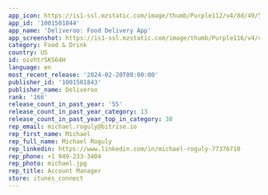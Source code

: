 ```yaml
---
app_icon: https://is1-ssl.mzstatic.com/image/thumb/Purple112/v4/8d/49/52/8d495287-2dc3-6aae-567a-1a0ed4511e0b/Production-0-0-1x_U007epad-0-0-85-220.png/1024x1024bb.png
app_id: '1001501844'
app_name: 'Deliveroo: Food Delivery App'
app_screenshot: https://is1-ssl.mzstatic.com/image/thumb/Purple116/v4/ca/66/cc/ca66ccaa-6509-97c5-21fb-d14143a1fd60/8cf49b2b-960b-48a9-bbcf-c7bf9b5e24fc_Pizza_Express_1.png/1242x2688bb.png
category: Food & Drink
country: US
id: oivhtrSKS64H
language: en
most_recent_release: '2024-02-20T00:00:00'
publisher_id: '1001501843'
publisher_name: Deliveroo
rank: '166'
release_count_in_past_year: '55'
release_count_in_past_year_category: 13
release_count_in_past_year_top_in_category: 38
rep_email: michael.roguly@bitrise.io
rep_first_name: Michael
rep_full_name: Michael Roguly
rep_linkedin: https://www.linkedin.com/in/michael-roguly-77376710
rep_phone: +1 949-233-3404
rep_photo: michael.jpg
rep_title: Account Manager
store: itunes_connect
---
```

